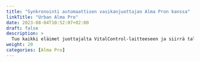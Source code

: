 ```yaml
---
title: "Synkronointi automaattisen vasikanjuottajan Alma Pron kanssa"
linkTitle: "Urban Alma Pro"
date: 2023-08-04T10:52:07+02:00
draft: false
description: >
  Tuo kaikki eläimet juottajalta VitalControl-laitteeseen ja siirrä tallennetut lämpötilat, painot ja eläinarviot juottajalle.
weight: 20
categories: [Alma Pro]
---
```

